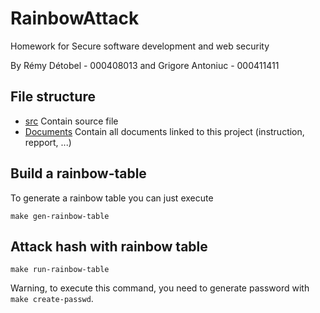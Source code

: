 # RainbowAttack
Homework for Secure software development and web security

By Rémy Détobel - 000408013 and Grigore Antoniuc - 000411411

## File structure
- [src](src) 
    Contain source file
- [Documents](Documents)
    Contain all documents linked to this project (instruction, repport, ...)


## Build a rainbow-table   

To generate a rainbow table you can just execute
```
make gen-rainbow-table
```

## Attack hash with rainbow table

```
make run-rainbow-table
```
Warning, to execute this command, you need to generate password with `make create-passwd`.



